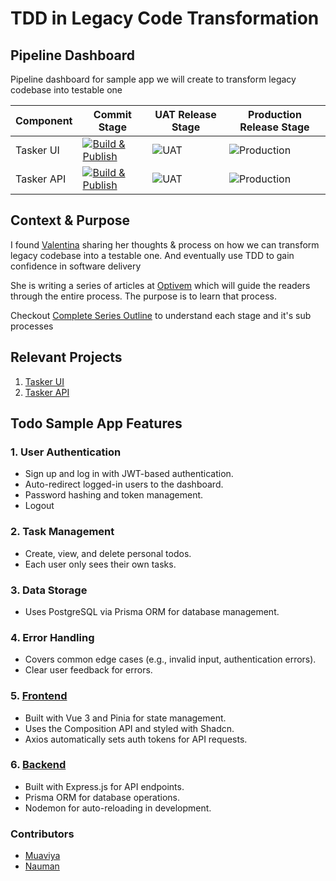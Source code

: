 # TDD in Legacy Code Transformation

## Pipeline Dashboard

Pipeline dashboard for sample app we will create to transform legacy codebase into testable one

| Component  | Commit Stage                                                                                                                                                                   | UAT Release Stage                                                                                                                         | Production Release Stage                                                                                                                           |
| ---------- | ------------------------------------------------------------------------------------------------------------------------------------------------------------------------------ | ----------------------------------------------------------------------------------------------------------------------------------------- | -------------------------------------------------------------------------------------------------------------------------------------------------- |
| Tasker UI  | [![Build & Publish](https://github.com/naumanzchaudhry/tasker-ui/actions/workflows/ci.yml/badge.svg)](https://github.com/naumanzchaudhry/tasker-ui/actions/workflows/ci.yml)   | ![UAT](https://github.com/naumanzchaudhry/tasker-ui/actions/workflows/deploy.yml/badge.svg?branch=uat&event=workflow_dispatch&label=uat)  | ![Production](https://github.com/naumanzchaudhry/tasker-ui/actions/workflows/deploy.yml/badge.svg?branch=main&event=workflow_dispatch&label=prod)  |
| Tasker API | [![Build & Publish](https://github.com/naumanzchaudhry/tasker-api/actions/workflows/ci.yml/badge.svg)](https://github.com/naumanzchaudhry/tasker-api/actions/workflows/ci.yml) | ![UAT](https://github.com/naumanzchaudhry/tasker-api/actions/workflows/deploy.yml/badge.svg?branch=uat&event=workflow_dispatch&label=uat) | ![Production](https://github.com/naumanzchaudhry/tasker-api/actions/workflows/deploy.yml/badge.svg?branch=main&event=workflow_dispatch&label=prod) |

## Context & Purpose

I found [Valentina](https://www.linkedin.com/in/valentinajemuovic/) sharing her thoughts & process on how we can transform legacy codebase into a testable one. And eventually use TDD to gain confidence in software delivery

She is writing a series of articles at [Optivem](https://journal.optivem.com/) which will guide the readers through the entire process. The purpose is to learn that process.

Checkout [Complete Series Outline](https://substack.com/home/post/p-149666874) to understand each stage and it's sub processes

## Relevant Projects

1. [Tasker UI](https://github.com/naumanzchaudhry/tasker-ui)
2. [Tasker API](https://github.com/naumanzchaudhry/tasker-api)

## Todo Sample App Features

### 1. User Authentication

- Sign up and log in with JWT-based authentication.
- Auto-redirect logged-in users to the dashboard.
- Password hashing and token management.
- Logout

### 2. Task Management

- Create, view, and delete personal todos.
- Each user only sees their own tasks.

### 3. Data Storage

- Uses PostgreSQL via Prisma ORM for database management.

### 4. Error Handling

- Covers common edge cases (e.g., invalid input, authentication errors).
- Clear user feedback for errors.

### 5. [Frontend](https://github.com/naumanzchaudhry/tasker-ui)

- Built with Vue 3 and Pinia for state management.
- Uses the Composition API and styled with Shadcn.
- Axios automatically sets auth tokens for API requests.

### 6. [Backend](https://github.com/naumanzchaudhry/tasker-ui)

- Built with Express.js for API endpoints.
- Prisma ORM for database operations.
- Nodemon for auto-reloading in development.

### Contributors

- [Muaviya](https://github.com/MuaviyaImran)
- [Nauman](https://github.com/naumanzchaudhry)
